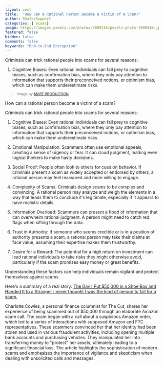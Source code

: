 ```yaml
---
layout: post
title:  "How Can a Rational Person Become a Victim of a Scam?"
author: BSafesSupport
categories: [ Scams]
image: https://images.pexels.com/photos/7699410/pexels-photo-7699410.jpeg?auto=compress&cs=tinysrgb&w=1260&h=750&dpr=2
featured: false 
hidden: false
comments: false
keywords: "End-to-End Encryption"
---
```


Criminals can trick rational people into scams for several reasons:

1. Cognitive Biases: Even rational individuals can fall prey to cognitive biases, such as confirmation bias, where they only pay attention to information that supports their preconceived notions, or optimism bias, which can make them underestimate risks.

> <sup>Image by <a href="https://www.pexels.com/photo/woman-covering-her-face-with-her-hands-7699410/">MART PRODUCTION</a></sup>


How can a rational person become a victim of a scam?

Criminals can trick rational people into scams for several reasons:

1. Cognitive Biases: Even rational individuals can fall prey to cognitive biases, such as confirmation bias, where they only pay attention to information that supports their preconceived notions, or optimism bias, which can make them underestimate risks.

2. Emotional Manipulation: Scammers often use emotional appeals, creating a sense of urgency or fear. It can cloud judgment, leading even logical thinkers to make hasty decisions.

3. Social Proof: People often look to others for cues on behavior. If criminals present a scam as widely accepted or endorsed by others, a rational person may feel reassured and more willing to engage.

4. Complexity of Scams: Criminals design scams to be complex and convincing. A rational person may analyze and weigh the elements in a way that leads them to conclude it's legitimate, especially if it appears to have realistic details.

5. Information Overload: Scammers can present a flood of information that can overwhelm rational judgment. A person might need to catch red flags when sifting through the data.

6. Trust in Authority: If someone who seems credible or is in a position of authority presents a scam, a rational person may take their claims at face value, assuming their expertise makes them trustworthy.

7. Desire for a Reward: The potential for a high return on investment can lead rational individuals to take risks they might otherwise avoid, particularly if the scam promises easy money or great benefits.

Understanding these factors can help individuals remain vigilant and protect themselves against scams.

Here's a summary of a real story:
[The Day I Put $50,000 in a Shoe Box and Handed It to a Stranger I never thought I was the kind of person to fall for a scam.](https://www.thecut.com/article/amazon-scam-call-ftc-arrest-warrants.html)

Charlotte Cowles, a personal finance columnist for The Cut, shares her experience of being scammed out of $50,000 through an elaborate Amazon scam call. The scam began with a call about a suspicious Amazon order, which led to a series of interactions with supposed Amazon and FTC representatives. These scammers convinced her that her identity had been stolen and used in various fraudulent activities, including opening multiple bank accounts and purchasing vehicles. They manipulated her into transferring money to "protect" her assets, ultimately leading to a significant financial loss. The article highlights the sophistication of modern scams and emphasizes the importance of vigilance and skepticism when dealing with unsolicited calls and messages.




